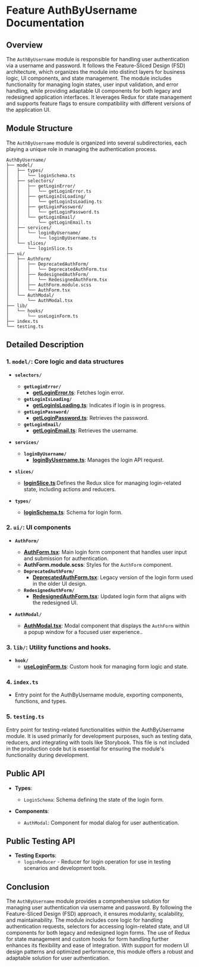 # Feature AuthByUsername  Documentation

## Overview

The `AuthByUsername` module is responsible for handling user authentication via a username and password. It follows the Feature-Sliced Design (FSD) architecture, which organizes the module into distinct layers for business logic, UI components, and state management. The module includes functionality for managing login states, user input validation, and error handling, while providing adaptable UI components for both legacy and redesigned application interfaces. It leverages Redux for state management and supports feature flags to ensure compatibility with different versions of the application UI.

## Module Structure
The `AuthByUsername` module is organized into several subdirectories, each playing a unique role in managing the authentication process.
```text
AuthByUsername/
├── model/
│   ├── types/
│   │   └── loginSchema.ts
│   ├── selectors/
│   │   ├── getLoginError/
│   │   │   └── getLoginError.ts
│   │   ├── getLoginIsLoading/
│   │   │   └── getLoginIsLoading.ts
│   │   ├── getLoginPassword/
│   │   │   └── getLoginPassword.ts
│   │   └── getLoginEmail/
│   │       └── getLoginEmail.ts
│   ├── services/
│   │   └── loginByUsername/
│   │       └── loginByUsername.ts
│   └── slices/
│       └── loginSlice.ts
├── ui/
│   ├── AuthForm/
│   │   ├── DeprecatedAuthForm/
│   │   │   └── DeprecatedAuthForm.tsx
│   │   ├── RedesignedAuthForm/
│   │   │   └── RedesignedAuthForm.tsx
│   │   ├── AuthForm.module.scss
│   │   └── AuthForm.tsx
│   └── AuthModal/
│       └── AuthModal.tsx
├── lib/
│   └── hooks/
│       └── useLoginForm.ts
├── index.ts
└── testing.ts
```
## Detailed Description

### 1. `model/`: Core logic and data structures

- **`selectors/`**
  - **`getLoginError/`**
    - [**getLoginError.ts**](./model/selectors/getLoginError/README.md):  Fetches login error.
  - **`getLoginIsLoading/`**
    - [**getLoginIsLoading.ts**](./model/selectors/getLoginIsLoading/README.md):  Indicates if login is in progress.
  - **`getLoginPassword/`**
    - [**getLoginPassword.ts**](./model/selectors/getLoginPassword/README.md):   Retrieves the password.
  - **`getLoginEmail/`**
    - [**getLoginEmail.ts**](model/selectors/getLoginEmail/README.md):  Retrieves the username.
    
- **`services/`**
  - **`loginByUsername/`**
    - [**loginByUsername.ts**](./model/services/loginByUsername/README.md): Manages the login API request.

- **`slices/`**
  - [**loginSlice.ts**](model/slices/loginSlice/README.md):Defines the Redux slice for managing login-related state, including actions and reducers.

- **`types/`**
  - [**loginSchema.ts**](./model/types/loginSchema.ts): Schema for login form.

### 2. `ui/`: UI components

- **`AuthForm/`**
  - [**AuthForm.tsx**](ui/AuthForm/README.md): Main login form component that handles user input and submission for authentication.
  - **AuthForm.module.scss**: Styles for the `AuthForm` component.
  - **`DeprecatedAuthForm/`**
    - [**DeprecatedAuthForm.tsx**](ui/AuthForm/DeprecatedAuthForm/README.md): Legacy version of the login form used in the older UI design.
  - **`RedesignedAuthForm/`**
    - [**RedesignedAuthForm.tsx**](ui/AuthForm/RedesignedAuthForm/README.md): Updated login form that aligns with the redesigned UI.

- **`AuthModal/`**
  - [**AuthModal.tsx**](ui/AuthModal/README.md): Modal component that displays the `AuthForm` within a popup window for a focused user experience..
  
### 3. `lib/`:  Utility functions and hooks.
- **`hook/`**
  - [**useLoginForm.ts**](lib/hooks/useLoginForm/README.md):  Custom hook for managing form logic and state.


### 4. `index.ts`
- Entry point for the AuthByUsername module, exporting components, functions, and types.

### 5. `testing.ts`

Entry point for testing-related functionalities within the AuthByUsername module. It is used primarily for development purposes, such as testing data, reducers, and integrating with tools like Storybook. This file is not included in the production code but is essential for ensuring the module's functionality during development.


## Public API

- **Types**:
    - `LoginSchema`: Schema defining the state of the login form.

- **Components**:
    - `AuthModal`: Component for modal dialog for user authentication.

## Public Testing API
- **Testing Exports**:
    - `loginReducer` - Reducer for login operation for use in testing scenarios and development tools.

## Conclusion
The `AuthByUsername` module provides a comprehensive solution for managing user authentication via username and password. By following the Feature-Sliced Design (FSD) approach, it ensures modularity, scalability, and maintainability. The module includes core logic for handling authentication requests, selectors for accessing login-related state, and UI components for both legacy and redesigned login forms. The use of Redux for state management and custom hooks for form handling further enhances its flexibility and ease of integration. With support for modern UI design patterns and optimized performance, this module offers a robust and adaptable solution for user authentication.
